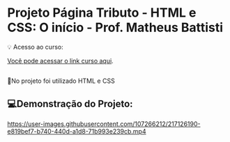 # Projeto Página Tributo - HTML e CSS: O início - Prof. Matheus Battisti

💡 Acesso ao curso:

[Você pode acessar o link curso aqui](https://www.udemy.com/course/html-e-css-o-inicio/).

##
📌No projeto foi utilizado HTML e CSS


##

## 💻Demonstração do Projeto:

https://user-images.githubusercontent.com/107266212/217126190-e819bef7-b740-440d-a1d8-71b993e239cb.mp4
